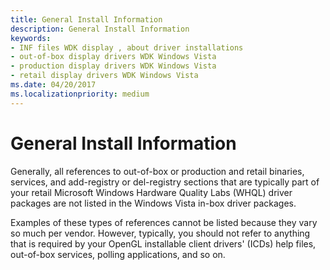 ```yaml
---
title: General Install Information
description: General Install Information
keywords:
- INF files WDK display , about driver installations
- out-of-box display drivers WDK Windows Vista
- production display drivers WDK Windows Vista
- retail display drivers WDK Windows Vista
ms.date: 04/20/2017
ms.localizationpriority: medium
---
```


# General Install Information


Generally, all references to out-of-box or production and retail binaries, services, and add-registry or del-registry sections that are typically part of your retail Microsoft Windows Hardware Quality Labs (WHQL) driver packages are not listed in the Windows Vista in-box driver packages.

Examples of these types of references cannot be listed because they vary so much per vendor. However, typically, you should not refer to anything that is required by your OpenGL installable client drivers' (ICDs) help files, out-of-box services, polling applications, and so on.

 

 





